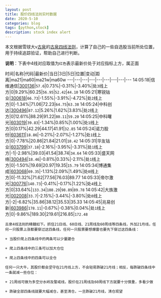 ```yaml
---
layout: post
title: 股价四线法则实时数据
date: 2020-5-10
categories: blog
tags: [python,stock]
description: stock index alert
---
```



本文根据雪球大v[古泉](https://xueqiu.com/u/7148646888)的[古泉四线法则](https://xueqiu.com/7148646888/130498192)，计算了自己的一些自选股当前所处位置，用于持续追踪验证，帮助自己进行判断。

**说明**：下表中4线对应取值为`红色`表示最新价处于对应指标上方，属正面

时间|名称|代码|最新价|当日|3日|5日|位置|变动|距离|ma21|ma60|ma21w|ma60w
---|---|---|---|---|---|---|---|---
14:05:18|信维通信|[300136](https://xueqiu.com/S/SZ300136)|`57.6`|0.73%|-0.31%|-3.40%|处`3`线上方|0|9.29%|60.25|`56.95`|`52.42`|`44.10`
14:05:21|寒锐钴业|[300618](https://xueqiu.com/S/SZ300618)|`66.73`|-1.55%|-3.91%|-4.72%|处`2`线上方|0|-1.34%|71.06|72.23|`64.75`|`63.38`
14:05:24|中科创达|[300496](https://xueqiu.com/S/SZ300496)|`87.12`|5.26%|1.62%|3.83%|处`2`线上方|0|12.61%|88.29|91.22|`80.11`|`59.20`
14:05:25|中科曙光|[603019](https://xueqiu.com/S/SH603019)|`39.83`|-1.34%|0.85%|1.00%|处`1`线上方|0|0.17%|42.29|44.17|41.91|`32.85`
14:05:24|诺力股份|[603611](https://xueqiu.com/S/SH603611)|`18.86`|-0.21%|-2.07%|-1.27%|处`1`线上方|0|-7.78%|20.86|21.84|21.01|`18.42`
14:05:31|华友钴业|[603799](https://xueqiu.com/S/SH603799)|`37.18`|-2.16%|-3.95%|-3.31%|处`1`线上方|-1|-2.98%|39.03|41.54|38.74|`34.64`
14:05:33|盛天网络|[300494](https://xueqiu.com/S/SZ300494)|`18.46`|-0.81%|0.33%|-2.11%|处`1`线上方|0|-1.50%|19.69|20.97|19.35|`15.79`
14:05:34|博通集成|[603068](https://xueqiu.com/S/SH603068)|`69.35`|-1.13%|2.09%|1.49%|处`0`线上方|0|-11.32%|71.62|77.56|76.03|89.77
14:05:33|帝尔激光|[300776](https://xueqiu.com/S/SZ300776)|`140.73`|-0.41%|-0.17%|1.22%|处`4`线上方|0|33.64%|`133.34`|`108.29`|`98.89`|`89.78`
14:05:42|大族激光|[002008](https://xueqiu.com/S/SZ002008)|`33.7`|-2.15%|-3.44%|-3.80%|处`0`线上方|-2|-6.82%|35.86|38.12|35.53|35.33
14:05:45|兆易创新|[603986](https://xueqiu.com/S/SH603986)|`178.11`|-0.67%|-0.38%|0.04%|处`1`线上方|0|-9.86%|189.30|219.61|216.85|`172.48`

```
古泉4线法则的精髓如下。抓住21日线、60日线、21周线及60周线等四条线，外加21月线，任何一只股票上涨都要穿过这四条线，任何一只股票要想爆雷也要先下穿过这四条线：

+ 当股价爬上四条线中的两条可以少量建仓

+ 爬上四条线中的三条可以加大仓位

+ 爬上四条线中的四条可以全仓

任何一只大牛，其股价都会坚守在21月线上方，不会轻易跌破21月线；相反，每跌破四条线中一条就减一些仓位：

+ 21周线可做为多空分水岭及警戒线，股价在21周线及60周线下方就要十分慎重，多看少做

+ 跌破全部四条线就要大幅减仓，甚至清仓，一旦跌破21月线，清仓观望
```